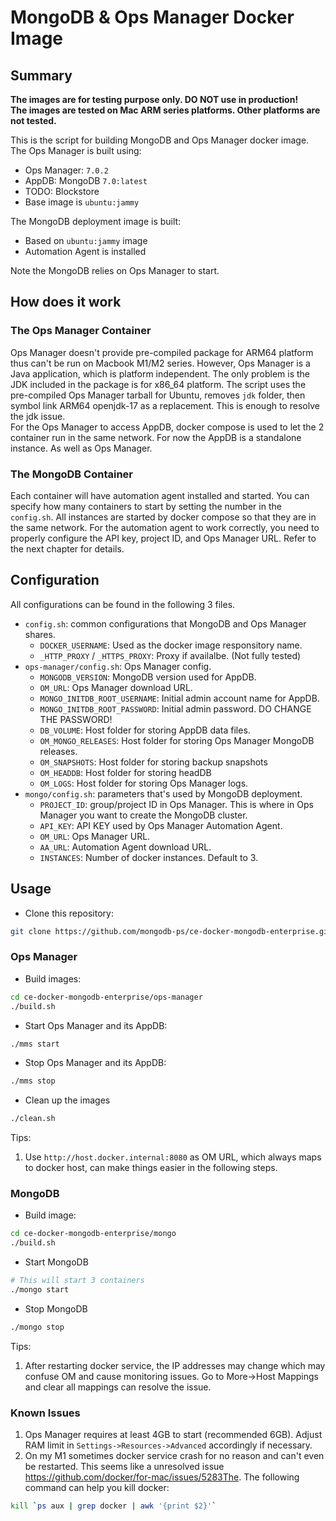 # MongoDB & Ops Manager Docker Image

## Summary
**The images are for testing purpose only. DO NOT use in production!**  
**The images are tested on Mac ARM series platforms. Other platforms are not tested.**

This is the script for building MongoDB and Ops Manager docker image.
The Ops Manager is built using:

- Ops Manager: `7.0.2`
- AppDB: MongoDB `7.0:latest`
- TODO: Blockstore
- Base image is `ubuntu:jammy`

The MongoDB deployment image is built:

- Based on `ubuntu:jammy` image
- Automation Agent is installed

Note the MongoDB relies on Ops Manager to start.

## How does it work
### The Ops Manager Container
Ops Manager doesn't provide pre-compiled package for ARM64 platform thus can't be run on Macbook M1/M2 series. However, Ops Manager is a Java application, which is platform independent. The only problem is the JDK included in the package is for x86_64 platform. The script uses the pre-compiled Ops Manager tarball for Ubuntu, removes `jdk` folder, then symbol link ARM64 openjdk-17 as a replacement. This is enough to resolve the jdk issue.  
For the Ops Manager to access AppDB, docker compose is used to let the 2 container run in the same network. For now the AppDB is a standalone instance. As well as Ops Manager.

### The MongoDB Container
Each container will have automation agent installed and started. You can specify how many containers to start by setting the number in the `config.sh`. All instances are started by docker compose so that they are in the same network. For the automation agent to work correctly, you need to properly configure the API key, project ID, and Ops Manager URL. Refer to the next chapter for details.

## Configuration

All configurations can be found in the following 3 files.

- `config.sh`: common configurations that MongoDB and Ops Manager shares.
  - `DOCKER_USERNAME`: Used as the docker image responsitory name.
  - `_HTTP_PROXY` / `_HTTPS_PROXY`: Proxy if availalbe. (Not fully tested)
- `ops-manager/config.sh`: Ops Manager config.
  - `MONGODB_VERSION`: MongoDB version used for AppDB.
  - `OM_URL`: Ops Manager download URL.
  - `MONGO_INITDB_ROOT_USERNAME`: Initial admin account name for AppDB.
  - `MONGO_INITDB_ROOT_PASSWORD`: Initial admin password. DO CHANGE THE PASSWORD!
  - `DB_VOLUME`: Host folder for storing AppDB data files.
  - `OM_MONGO_RELEASES`: Host folder for storing Ops Manager MongoDB releases.
  - `OM_SNAPSHOTS`: Host folder for storing backup snapshots
  - `OM_HEADDB`: Host folder for storing headDB
  - `OM_LOGS`: Host folder for storing Ops Manager logs.
- `mongo/config.sh`: parameters that's used by MongoDB deployment.
  - `PROJECT_ID`: group/project ID in Ops Manager. This is where in Ops Manager you want to create the MongoDB cluster.
  - `API_KEY`: API KEY used by Ops Manager Automation Agent.
  - `OM_URL`: Ops Manager URL.
  - `AA_URL`: Automation Agent download URL.
  - `INSTANCES`: Number of docker instances. Default to 3.

## Usage

- Clone this repository:

```bash
git clone https://github.com/mongodb-ps/ce-docker-mongodb-enterprise.git
```

### Ops Manager

- Build images:

```bash
cd ce-docker-mongodb-enterprise/ops-manager
./build.sh
```

- Start Ops Manager and its AppDB:

```bash
./mms start
```

- Stop Ops Manager and its AppDB:

```bash
./mms stop
```

- Clean up the images

```bash
./clean.sh
```
Tips: 
1. Use `http://host.docker.internal:8080` as OM URL, which always maps to docker host, can make things easier in the following steps.

### MongoDB

- Build image:

```bash
cd ce-docker-mongodb-enterprise/mongo
./build.sh
```

- Start MongoDB

```bash
# This will start 3 containers
./mongo start
```

- Stop MongoDB

```bash
./mongo stop
```

Tips:
1. After restarting docker service, the IP addresses may change which may confuse OM and cause monitoring issues. Go to More->Host Mappings and clear all mappings can resolve the issue.

### Known Issues

1. Ops Manager requires at least 4GB to start (recommended 6GB). Adjust RAM limit in `Settings->Resources->Advanced` accordingly if necessary.
1. On my M1 sometimes docker service crash for no reason and can't even be restarted. This seems like a unresolved issue https://github.com/docker/for-mac/issues/5283The. The following command can help you kill docker:
```bash
kill `ps aux | grep docker | awk '{print $2}'`
```
